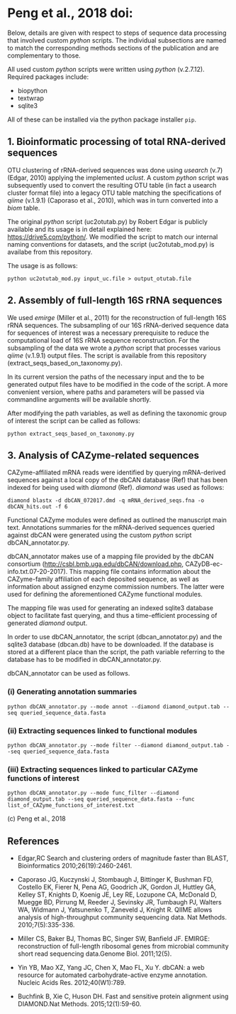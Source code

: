 Peng et al., 2018 doi:
======================

Below, details are given with respect to steps of sequence data processing that involved custom _python_ scripts. The individual subsections are named to match the corresponding methods sections of the publication and are complementary to those.

All used custom _python_ scripts were written using _python_ (v.2.7.12). Required packages include: 
* biopython
* textwrap
* sqlite3

All of these can be installed via the python package installer `pip`.

**1. Bioinformatic processing of total RNA-derived sequences**
----------------------------------------------------------

OTU clustering of rRNA-derived sequences was done using _usearch_ (v.7) (Edgar, 2010) applying the implemented _uclust_. A custom _python_ script was subsequently used to convert the resulting OTU table (in fact a usearch cluster format file) into a legacy OTU table matching the specifications of _qiime_ (v.1.9.1) (Caporaso et al., 2010), which was in turn converted into a _biom_ table.

The original _python_ script (uc2otutab.py) by Robert Edgar is publicly available and its usage is in detail explained here: https://drive5.com/python/. We modified the script to match our internal naming conventions for datasets, and the script (uc2otutab_mod.py) is availabe from this repository.

The usage is as follows:
```
python uc2otutab_mod.py input_uc.file > output_otutab.file
```

**2. Assembly of full-length 16S rRNA sequences**
---------------------------------------------

We used _emirge_ (Miller et al., 2011) for the reconstruction of full-length 16S rRNA sequences. The subsampling of our 16S rRNA-derived sequence data for sequences of interest was a necessary prerequisite to reduce the computational load of 16S rRNA sequence reconstruction. For the subsampling of the data we wrote a _python_ script that processes various _qiime_ (v.1.9.1) output files. The script is available from this repository (extract_seqs_based_on_taxonomy.py).

In its current version the paths of the necessary input and the to be generated output files have to be modified in the code of the script. A more convenient version, where paths and parameters will be passed via commandline arguments will be available shortly.

After modifying the path variables, as well as defining the taxonomic group of interest the script can be called as follows:
```
python extract_seqs_based_on_taxonomy.py
```

**3. Analysis of CAZyme-related sequences**
---------------------------------------

CAZyme-affiliated mRNA reads were identified by querying mRNA-derived sequences against a local copy of the dbCAN database (Ref) that has been indexed for being used with _diamond_ (Ref). _diamond_ was used as follows:

```
diamond blastx -d dbCAN_072017.dmd -q mRNA_derived_seqs.fna -o dbCAN_hits.out -f 6
```

Functional CAZyme modules were defined as outlined the manuscript main text. Annotations summaries for the mRNA-derived sequences queried against dbCAN were generated using the custom _python_ script dbCAN_annotator.py.

dbCAN_annotator makes use of a mapping file provided by the dbCAN consortium (http://csbl.bmb.uga.edu/dbCAN/download.php, CAZyDB-ec-info.txt.07-20-2017). This mapping file contains information about the CAZyme-family affiliation of each deposited sequence, as well as information about assigned enzyme commission numbers. The latter were used for defining the aforementioned CAZyme functional modules.

The mapping file was used for generating an indexed sqlite3 database object to facilitate fast querying, and thus a time-efficient processing of generated _diamond_ output.

In order to use dbCAN_annotator, the script (dbcan_annotator.py) and the sqlite3 database (dbcan.db) have to be downloaded. If the database is stored at a different place than the script, the path variable referring to the database has to be modified in dbCAN_annotator.py.

dbCAN_annotator can be used as follows.

### (i) Generating annotation summaries
```
python dbCAN_annotator.py --mode annot --diamond diamond_output.tab --seq queried_sequence_data.fasta 
```
### (ii) Extracting sequences linked to functional modules
```
python dbCAN_annotator.py --mode filter --diamond diamond_output.tab --seq queried_sequence_data.fasta 
```
### (iii) Extracting sequences linked to particular CAZyme functions of interest
```
python dbCAN_annotator.py --mode func_filter --diamond diamond_output.tab --seq queried_sequence_data.fasta --func list_of_CAZyme_functions_of_interest.txt
```

(c) Peng et al., 2018

**References**
--------------

* Edgar,RC Search and clustering orders of magnitude faster than BLAST, Bioinformatics 2010;26(19):2460-2461.

* Caporaso JG, Kuczynski J, Stombaugh J, Bittinger K, Bushman FD, Costello EK, Fierer N, Pena AG, Goodrich JK, Gordon JI, Huttley GA, Kelley ST, Knights D, Koenig JE, Ley RE, Lozupone CA, McDonald D, Muegge BD, Pirrung M, Reeder J, Sevinsky JR,
Tumbaugh PJ, Walters WA, Widmann J, Yatsunenko T, Zaneveld J, Knight R. QIIME allows analysis of high-throughput community sequencing data. Nat Methods. 2010;7(5):335-336.

* Miller CS, Baker BJ, Thomas BC, Singer SW, Banfield JF. EMIRGE: reconstruction of full-length ribosomal genes from microbial community short read sequencing data.Genome Biol. 2011;12(5).

* Yin YB, Mao XZ, Yang JC, Chen X, Mao FL, Xu Y. dbCAN: a web resource for automated carbohydrate-active enzyme annotation. Nucleic Acids Res. 2012;40(W1):789.

* Buchfink B, Xie C, Huson DH. Fast and sensitive protein alignment using DIAMOND.Nat Methods. 2015;12(1):59-60.
